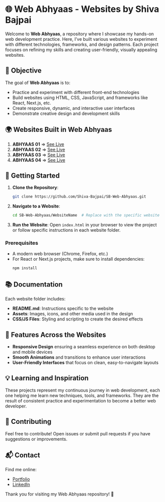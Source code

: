 # 🌐 Web Abhyaas - Websites by Shiva Bajpai

Welcome to **Web Abhyaas**, a repository where I showcase my hands-on web development practice. Here, I’ve built various websites to experiment with different technologies, frameworks, and design patterns. Each project focuses on refining my skills and creating user-friendly, visually appealing websites.

## 🎯 Objective

The goal of **Web Abhyaas** is to:
- Practice and experiment with different front-end technologies
- Build websites using HTML, CSS, JavaScript, and frameworks like React, Next.js, etc.
- Create responsive, dynamic, and interactive user interfaces
- Demonstrate creative design and development skills

## 🌍 Websites Built in Web Abhyaas

1. **ABHYAAS 01** => [See Live](https://sb-abhyaas1.netlify.app/)
2. **ABHYAAS 02** => [See Live](https://sb-abhyaas2.netlify.app)
3. **ABHYAAS 03** => [See Live](https://sb-abhyaas3.netlify.app)
4. **ABHYAAS 04** => [See Live](https://sb-abhyaas4.netlify.app)

## 🚀 Getting Started

1. **Clone the Repository**:
   ```bash
   git clone https://github.com/Shiva-Bajpai/SB-Web-Abhyaas.git
   ```
2. **Navigate to a Website**:
   ```bash
   cd SB-Web-Abhyaas/WebsiteName  # Replace with the specific website folder name
   ```
3. **Run the Website**:
   Open `index.html` in your browser to view the project or follow specific instructions in each website folder.

### Prerequisites
- A modern web browser (Chrome, Firefox, etc.)
- For React or Next.js projects, make sure to install dependencies:
   ```bash
   npm install
   ```

## 📚 Documentation

Each website folder includes:
- **README.md**: Instructions specific to the website
- **Assets**: Images, icons, and other media used in the design
- **CSS/JS Files**: Styling and scripting to create the desired effects

## 🌟 Features Across the Websites

- **Responsive Design** ensuring a seamless experience on both desktop and mobile devices
- **Smooth Animations** and transitions to enhance user interactions
- **User-Friendly Interfaces** that focus on clean, easy-to-navigate layouts

## 💡 Learning and Inspiration

These projects represent my continuous journey in web development, each one helping me learn new techniques, tools, and frameworks. They are the result of consistent practice and experimentation to become a better web developer.

## 🤝 Contributing

Feel free to contribute! Open issues or submit pull requests if you have suggestions or improvements.

## 📬 Contact

Find me online:
- [Portfolio](https://sbajpai.netlify.app)
- [LinkedIn](Bit.ly/Know-Shiva)

Thank you for visiting my Web Abhyaas repository! 🎉
